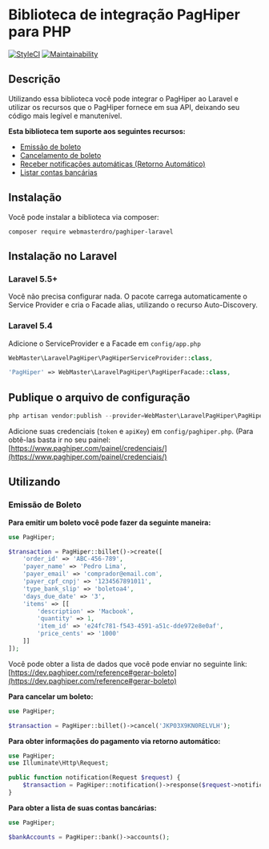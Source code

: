 # Biblioteca de integração PagHiper para PHP

[![StyleCI](https://github.styleci.io/repos/150690825/shield?branch=master)](https://github.styleci.io/repos/150690825)
[![Maintainability](https://api.codeclimate.com/v1/badges/a99a88d28ad37a79dbf6/maintainability)](https://codeclimate.com/github/webmasterdro/paghiper-laravel/maintainability)

## Descrição

Utilizando essa biblioteca você pode integrar o PagHiper ao Laravel e utilizar os recursos que o PagHiper fornece em sua API, deixando seu código mais legível e manutenível.

**Esta biblioteca tem suporte aos seguintes recursos:**
- [Emissão de boleto](https://dev.paghiper.com/reference#gerar-boleto)
- [Cancelamento de boleto](https://dev.paghiper.com/reference#boleto)
- [Receber notificações automáticas (Retorno Automático)](https://dev.paghiper.com/reference#qq)
- [Listar contas bancárias](https://dev.paghiper.com/reference#lista-contas-banc%C3%A1rias-para-saque-via-api)

## Instalação

Você pode instalar a biblioteca via composer:

```
composer require webmasterdro/paghiper-laravel
```

## Instalação no Laravel

### Laravel 5.5+

Você não precisa configurar nada. O pacote carrega automaticamente o Service Provider e cria o Facade alias, utilizando o recurso Auto-Discovery.

### Laravel 5.4

Adicione o ServiceProvider e a Facade em `config/app.php`

```php
WebMaster\LaravelPagHiper\PagHiperServiceProvider::class,

'PagHiper' => WebMaster\LaravelPagHiper\PagHiperFacade::class,
```

## Publique o arquivo de configuração

```php
php artisan vendor:publish --provider=WebMaster\LaravelPagHiper\PagHiperServiceProvider
```

Adicione suas credenciais (`token` e `apiKey`) em `config/paghiper.php`. (Para obtê-las basta ir no seu painel:  [https://www.paghiper.com/painel/credenciais/](https://www.paghiper.com/painel/credenciais/)

## Utilizando

### Emissão de Boleto

**Para emitir um boleto você pode fazer da seguinte maneira:**

```php
use PagHiper;

$transaction = PagHiper::billet()->create([
    'order_id' => 'ABC-456-789',
    'payer_name' => 'Pedro Lima',
    'payer_email' => 'comprador@email.com',
    'payer_cpf_cnpj' => '1234567891011',
    'type_bank_slip' => 'boletoa4',
    'days_due_date' => '3',
    'items' => [[
        'description' => 'Macbook',
        'quantity' => 1,
        'item_id' => 'e24fc781-f543-4591-a51c-dde972e8e0af',
        'price_cents' => '1000'
    ]]
]);
```

Você pode obter a lista de dados que você pode enviar no seguinte link: [https://dev.paghiper.com/reference#gerar-boleto](https://dev.paghiper.com/reference#gerar-boleto)

**Para cancelar um boleto:**

```php
use PagHiper;

$transaction = PagHiper::billet()->cancel('JKP03X9KN0RELVLH');
```

**Para obter informações do pagamento via retorno automático:**

```php
use PagHiper;
use Illuminate\Http\Request;

public function notification(Request $request) {
    $transaction = PagHiper::notification()->response($request->notification_id, $request->idTransacao);
}
``` 

**Para obter a lista de suas contas bancárias:**

```php
use PagHiper;

$bankAccounts = PagHiper::bank()->accounts();
``` 